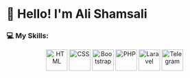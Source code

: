 # 👋 Hello! I'm Ali Shamsali

### 💻 My Skills:

<p align="center">
  <img src="https://cdn.jsdelivr.net/gh/devicons/devicon/icons/html5/html5-original.svg" alt="HTML" width="50" height="50"/> 
  <img src="https://cdn.jsdelivr.net/gh/devicons/devicon/icons/css3/css3-original.svg" alt="CSS" width="50" height="50"/>
  <img src="https://cdn.jsdelivr.net/gh/devicons/devicon/icons/bootstrap/bootstrap-original.svg" alt="Bootstrap" width="50" height="50"/>
  <img src="https://cdn.jsdelivr.net/gh/devicons/devicon/icons/php/php-original.svg" alt="PHP" width="50" height="50"/>
  <img src="https://cdn.jsdelivr.net/gh/devicons/devicon/icons/laravel/laravel-plain.svg" alt="Laravel" width="50" height="50"/>
  <img src="https://cdn.jsdelivr.net/gh/devicons/devicon/icons/telegram/telegram-original.svg" alt="Telegram" width="50" height="50"/>
</p>

